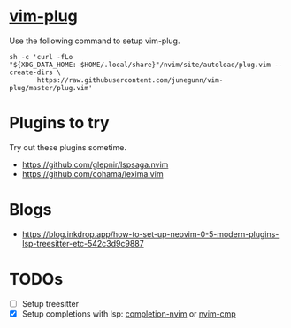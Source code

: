 # [vim-plug](https://github.com/junegunn/vim-plug)

Use the following command to setup vim-plug.

```
sh -c 'curl -fLo "${XDG_DATA_HOME:-$HOME/.local/share}"/nvim/site/autoload/plug.vim --create-dirs \
       https://raw.githubusercontent.com/junegunn/vim-plug/master/plug.vim'
```

# Plugins to try

Try out these plugins sometime.

  * https://github.com/glepnir/lspsaga.nvim
  * https://github.com/cohama/lexima.vim

# Blogs

  * https://blog.inkdrop.app/how-to-set-up-neovim-0-5-modern-plugins-lsp-treesitter-etc-542c3d9c9887

# TODOs

  * [ ] Setup treesitter
  * [X] Setup completions with lsp: [completion-nvim](https://github.com/nvim-lua/completion-nvim) or [nvim-cmp](https://github.com/hrsh7th/nvim-cmp)
